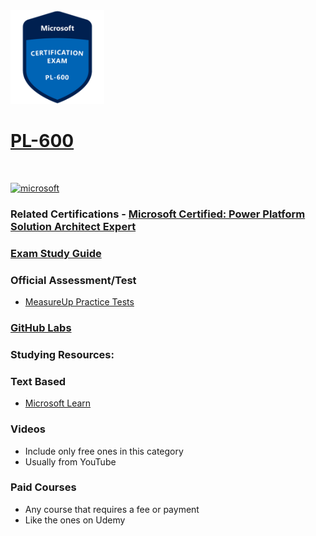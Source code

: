 <img src="/Images/certs/pl-600.png" width="150" height="150">

# [PL-600](https://learn.microsoft.com/certifications/exams/pl-600)
<br>

<a href='https://learn.microsoft.com/en-us/certifications/browse/?type=role-based&levels=advanced' target="_blank"><img alt='microsoft' src='https://img.shields.io/badge/expert-100000?style=for-the-badge&logo=microsoft&logoColor=white&labelColor=0078D4&color=212221'/></a> 

### Related Certifications - [Microsoft Certified: Power Platform Solution Architect Expert](https://learn.microsoft.com/en-us/certifications/power-platform-solution-architect-expert)

### [Exam Study Guide](https://aka.ms/pl600-studyguide)

### Official Assessment/Test
- [MeasureUp Practice Tests](https://www.measureup.com/microsoft-practice-test-pl-600-microsoft-power-platform-solution-architect.html)

### [GitHub Labs](https://github.com/MicrosoftLearning/PL-600-Microsoft-Power-Platform-Solution-Architect/tree/master/Instructions/Exercises)

### Studying Resources:

### Text Based
- [Microsoft Learn](https://learn.microsoft.com/certifications/exams/pl-600)

### Videos
- Include only free ones in this category
- Usually from YouTube

### Paid Courses
- Any course that requires a fee or payment
- Like the ones on Udemy

